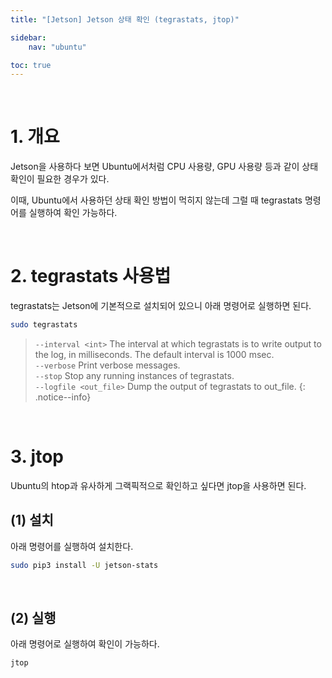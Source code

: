 ```yaml
---
title: "[Jetson] Jetson 상태 확인 (tegrastats, jtop)"

sidebar:
    nav: "ubuntu"

toc: true
---
```


<br/>



# 1. 개요

Jetson을 사용하다 보면 Ubuntu에서처럼 CPU 사용량, GPU 사용량 등과 같이 상태 확인이 필요한 경우가 있다.

이때, Ubuntu에서 사용하던 상태 확인 방법이 먹히지 않는데 그럴 때 tegrastats 명령어를 실행하여 확인 가능하다.

<br/>


# 2. tegrastats 사용법

tegrastats는 Jetson에 기본적으로 설치되어 있으니 아래 명령어로 실행하면 된다.

```bash
sudo tegrastats
```

> `--interval <int>` The interval at which tegrastats is to write output to the log, in milliseconds. The default interval is 1000 msec.  
> `--verbose`            Print verbose messages.  
> `--stop`               Stop any running instances of tegrastats.  
> `--logfile <out_file>` Dump the output of tegrastats to out_file.
{: .notice--info}

<br/>


# 3. jtop

Ubuntu의 htop과 유사하게 그랙픽적으로 확인하고 싶다면 jtop을 사용하면 된다. 

## (1) 설치

아래 명령어를 실행하여 설치한다.

```bash
sudo pip3 install -U jetson-stats
```

<br/>


## (2) 실행

아래 명령어로 실행하여 확인이 가능하다. 

```bash
jtop
```

<br/>